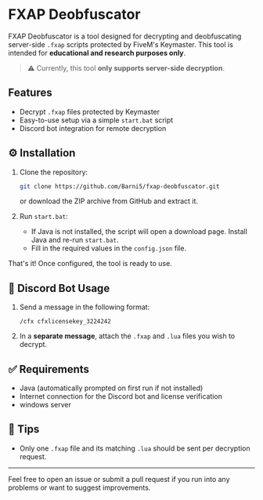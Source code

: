 # FXAP Deobfuscator

FXAP Deobfuscator is a tool designed for decrypting and deobfuscating server-side `.fxap` scripts protected by FiveM's Keymaster. This tool is intended for **educational and research purposes only**.

> ⚠️ Currently, this tool **only supports server-side decryption**.

## Features

- Decrypt `.fxap` files protected by Keymaster
- Easy-to-use setup via a simple `start.bat` script
- Discord bot integration for remote decryption

## ⚙️ Installation

1. Clone the repository:
   ```bash
   git clone https://github.com/Barni5/fxap-deobfuscator.git
   ```
   or download the ZIP archive from GitHub and extract it.

2. Run `start.bat`:
   - If Java is not installed, the script will open a download page. Install Java and re-run `start.bat`.
   - Fill in the required values in the `config.json` file.

That's it! Once configured, the tool is ready to use.

## 💬 Discord Bot Usage

1. Send a message in the following format:
   ```
   /cfx cfxlicensekey_3224242
   ```

2. In a **separate message**, attach the `.fxap` and `.lua` files you wish to decrypt.

## ✅ Requirements

- Java (automatically prompted on first run if not installed)
- Internet connection for the Discord bot and license verification
- windows server


## 🧠 Tips

- Only one `.fxap` file and its matching `.lua` should be sent per decryption request.

---

Feel free to open an issue or submit a pull request if you run into any problems or want to suggest improvements.

